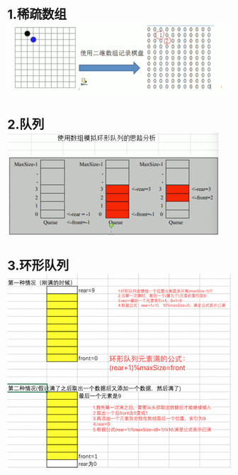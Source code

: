 
# 1.稀疏数组![img.png](src/img/algorithm/数组/稀疏数组/稀疏数组应用场景.png)
# 2.队列![img.png](src/img/algorithm/数组/队列/队列.png)
# 3.环形队列![img.png](src/img/algorithm/数组/队列/环形队列/环形队列.png)